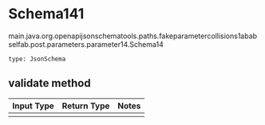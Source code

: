 # Schema141
main.java.org.openapijsonschematools.paths.fakeparametercollisions1ababselfab.post.parameters.parameter14.Schema14
```
type: JsonSchema
```

## validate method
Input Type | Return Type | Notes
------------ | ------------- | -------------
 |  |
